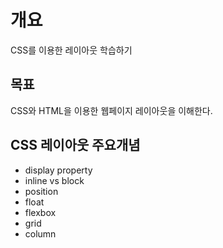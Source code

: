 # 개요
CSS를 이용한 레이아웃 학습하기

## 목표
CSS와  HTML을 이용한 웹페이지 레이아웃을 이해한다. 

## CSS 레이아웃 주요개념
- display property
- inline vs block
- position
- float
- flexbox
- grid
- column 